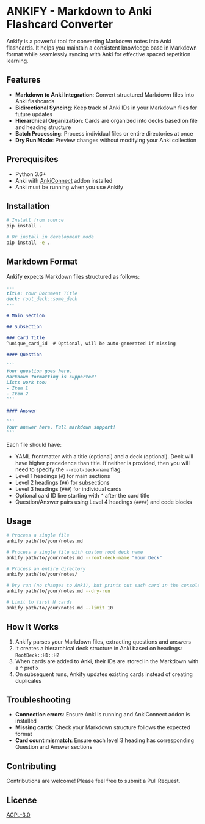 # ANKIFY - Markdown to Anki Flashcard Converter

Ankify is a powerful tool for converting Markdown notes into Anki flashcards.
It helps you maintain a consistent knowledge base in Markdown format while
seamlessly syncing with Anki for effective spaced repetition learning.

## Features

- **Markdown to Anki Integration**: Convert structured Markdown files into
  Anki flashcards
- **Bidirectional Syncing**: Keep track of Anki IDs in your Markdown files for
  future updates
- **Hierarchical Organization**: Cards are organized into decks based on file
  and heading structure
- **Batch Processing**: Process individual files or entire directories at once
- **Dry Run Mode**: Preview changes without modifying your Anki collection

## Prerequisites

- Python 3.6+
- Anki with [AnkiConnect](https://ankiweb.net/shared/info/2055492159) addon
  installed
- Anki must be running when you use Ankify

## Installation

```bash
# Install from source
pip install .

# Or install in development mode
pip install -e .
```

## Markdown Format

Ankify expects Markdown files structured as follows:

````markdown
---
title: Your Document Title
deck: root_deck::some_deck
---

# Main Section

## Subsection

### Card Title
^unique_card_id  # Optional, will be auto-generated if missing

#### Question

```
Your question goes here.
Markdown formatting is supported!
Lists work too:
- Item 1
- Item 2
```

#### Answer

```
Your answer here. Full markdown support!
```
````

Each file should have:
- YAML frontmatter with a title (optional) and a deck (optional). Deck will
  have higher precedence than title. If neither is provided, then you will need
  to specify the `--root-deck-name` flag.
- Level 1 headings (`#`) for main sections
- Level 2 headings (`##`) for subsections
- Level 3 headings (`###`) for individual cards
- Optional card ID line starting with `^` after the card title
- Question/Answer pairs using Level 4 headings (`####`) and code blocks

## Usage

```bash
# Process a single file
ankify path/to/your/notes.md

# Process a single file with custom root deck name
ankify path/to/your/notes.md --root-deck-name "Your Deck"

# Process an entire directory
ankify path/to/your/notes/

# Dry run (no changes to Anki), but prints out each card in the console.
ankify path/to/your/notes.md --dry-run

# Limit to first N cards
ankify path/to/your/notes.md --limit 10
```

## How It Works

1. Ankify parses your Markdown files, extracting questions and answers
2. It creates a hierarchical deck structure in Anki based on headings: `RootDeck::H1::H2`
3. When cards are added to Anki, their IDs are stored in the Markdown with a `^` prefix
4. On subsequent runs, Ankify updates existing cards instead of creating duplicates

## Troubleshooting

- **Connection errors**: Ensure Anki is running and AnkiConnect addon is installed
- **Missing cards**: Check your Markdown structure follows the expected format
- **Card count mismatch**: Ensure each level 3 heading has corresponding Question and Answer sections

## Contributing

Contributions are welcome! Please feel free to submit a Pull Request.

## License

[AGPL-3.0](LICENSE)
